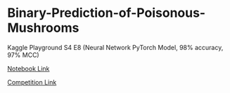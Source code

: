 # Binary-Prediction-of-Poisonous-Mushrooms
Kaggle Playground S4 E8 (Neural Network PyTorch Model, 98% accuracy, 97% MCC)

[Notebook Link](https://www.kaggle.com/code/mohammedragabsaad/playground-s4-e8-pytorch-98-accuracy-97-mcc)

[Competition Link](https://www.kaggle.com/competitions/playground-series-s4e8)
